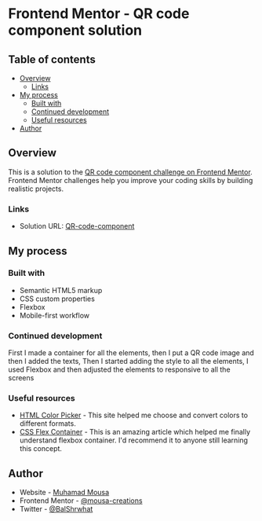 # Frontend Mentor - QR code component solution



## Table of contents

- [Overview](#overview)
  - [Links](#links)
- [My process](#my-process)
  - [Built with](#built-with)
  - [Continued development](#continued-development)
  - [Useful resources](#useful-resources)
- [Author](#author)



## Overview
This is a solution to the [QR code component challenge on Frontend Mentor](https://www.frontendmentor.io/challenges/qr-code-component-iux_sIO_H). Frontend Mentor challenges help you improve your coding skills by building realistic projects. 

### Links

- Solution URL: [QR-code-component](https://github.com/mousa-creations/QR-code-component-)



## My process

### Built with

- Semantic HTML5 markup
- CSS custom properties
- Flexbox
- Mobile-first workflow


### Continued development


First I made a container for all the elements, then I put a QR code image and then I added the texts,
Then I started adding the style to all the elements, I used Flexbox and then adjusted the elements to responsive to all the screens


### Useful resources

- [HTML Color Picker](https://www.w3schools.com/colors/colors_picker.asp?) - This site helped me choose and convert colors to different formats.
- [CSS Flex Container](https://www.w3schools.com/css/css3_flexbox_container.asp) - This is an amazing article which helped me finally understand flexbox container. I'd recommend it to anyone still learning this concept.


## Author

- Website - [Muhamad Mousa](https://www.arabtoutrial.com/)
- Frontend Mentor - [@mousa-creations](https://www.frontendmentor.io/profile/mousa-creations)
- Twitter - [@BalShrwhat](https://www.twitter.com/BalShrwhat)
